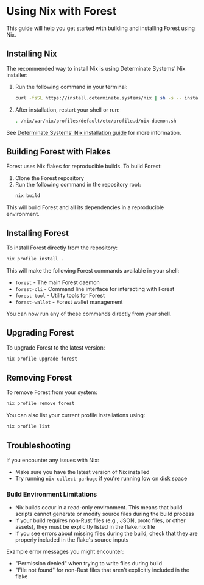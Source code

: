 # Using Nix with Forest

This guide will help you get started with building and installing Forest using
Nix.

## Installing Nix

The recommended way to install Nix is using Determinate Systems' Nix installer:

1. Run the following command in your terminal:
   ```bash
   curl -fsSL https://install.determinate.systems/nix | sh -s -- install --determinate
   ```

2. After installation, restart your shell or run:
   ```bash
   . /nix/var/nix/profiles/default/etc/profile.d/nix-daemon.sh
   ```

See [Determinate Systems' Nix installation
guide](https://docs.determinate.systems/getting-started/individuals) for more
information.

## Building Forest with Flakes

Forest uses Nix flakes for reproducible builds. To build Forest:

1. Clone the Forest repository
2. Run the following command in the repository root:
   ```bash
   nix build
   ```

This will build Forest and all its dependencies in a reproducible environment.

## Installing Forest

To install Forest directly from the repository:

```bash
nix profile install .
```

This will make the following Forest commands available in your shell:
- `forest` - The main Forest daemon
- `forest-cli` - Command line interface for interacting with Forest
- `forest-tool` - Utility tools for Forest
- `forest-wallet` - Forest wallet management

You can now run any of these commands directly from your shell.

## Upgrading Forest

To upgrade Forest to the latest version:

```bash
nix profile upgrade forest
```

## Removing Forest

To remove Forest from your system:

```bash
nix profile remove forest
```

You can also list your current profile installations using:

```bash
nix profile list
```

## Troubleshooting

If you encounter any issues with Nix:
- Make sure you have the latest version of Nix installed
- Try running `nix-collect-garbage` if you're running low on disk space

### Build Environment Limitations

- Nix builds occur in a read-only environment. This means that build scripts
  cannot generate or modify source files during the build process
- If your build requires non-Rust files (e.g., JSON, proto files, or other
  assets), they must be explicitly listed in the flake.nix file
- If you see errors about missing files during the build, check that they are
  properly included in the flake's source inputs

Example error messages you might encounter:
- "Permission denied" when trying to write files during build
- "File not found" for non-Rust files that aren't explicitly included in the
  flake

